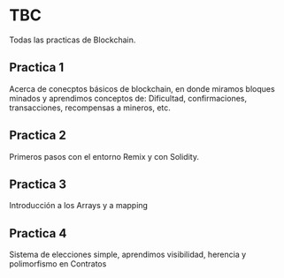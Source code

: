 # TBC
Todas las practicas de Blockchain.

## Practica 1

Acerca de conecptos básicos de blockchain, en donde miramos bloques minados y aprendimos conceptos de: Dificultad, confirmaciones, transacciones, recompensas a mineros, etc.

## Practica 2

Primeros pasos con el entorno Remix y con Solidity.

## Practica 3

Introducción a los Arrays y a mapping

## Practica 4

Sistema de elecciones simple, aprendimos visibilidad, herencia y polimorfismo en Contratos 